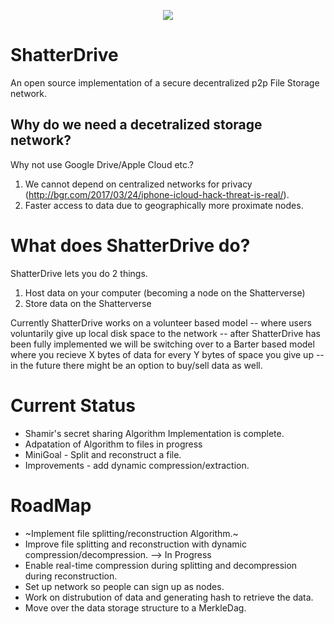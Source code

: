<p align="center">
  <img src = "https://i.imgur.com/MLXNeHQ.png" />
</p>

# ShatterDrive
An open source implementation of a secure decentralized p2p File Storage network.

## Why do we need a decetralized storage network?

Why not use Google Drive/Apple Cloud etc.?

1. We cannot depend on centralized networks for privacy (http://bgr.com/2017/03/24/iphone-icloud-hack-threat-is-real/).
2. Faster access to data due to geographically more proximate nodes.

# What does ShatterDrive do?

ShatterDrive lets you do 2 things.

1) Host data on your computer (becoming a node on the Shatterverse)
2) Store data on the Shatterverse

Currently ShatterDrive works on a volunteer based model -- where users voluntarily give up local disk space to the network -- after ShatterDrive has been fully implemented we will be switching over to a Barter based model where you recieve X bytes of data for every Y bytes of space you give up -- in the future there might be an option to buy/sell data as well.

# Current Status

- Shamir's secret sharing Algorithm Implementation is complete.
- Adpatation of Algorithm to files in progress
- MiniGoal - Split and reconstruct a file.
- Improvements - add dynamic compression/extraction.

# RoadMap

- ~Implement file splitting/reconstruction Algorithm.~
- Improve file splitting and reconstruction with dynamic compression/decompression. --> In Progress
- Enable real-time compression during splitting and decompression during reconstruction.
- Set up network so people can sign up as nodes.
- Work on distrubution of data and generating hash to retrieve the data.
- Move over the data storage structure to a MerkleDag.
